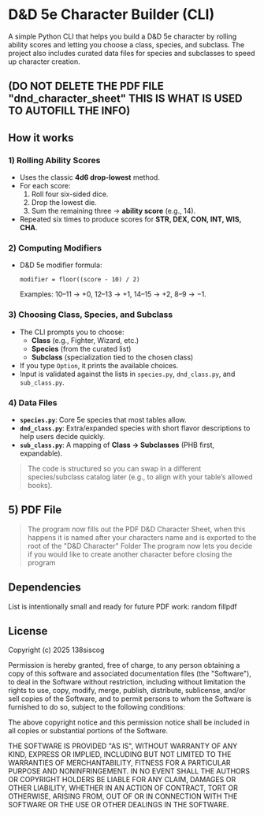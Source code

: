 # D&D 5e Character Builder (CLI)

A simple Python CLI that helps you build a D&D 5e character by rolling ability scores and letting you choose a class, species, and subclass. The project also includes curated data files for species and subclasses to speed up character creation.

## (DO NOT DELETE THE PDF FILE "dnd_character_sheet" THIS IS WHAT IS USED TO AUTOFILL THE INFO)

## How it works

### 1) Rolling Ability Scores
- Uses the classic **4d6 drop-lowest** method.
- For each score:
  1. Roll four six-sided dice.
  2. Drop the lowest die.
  3. Sum the remaining three → **ability score** (e.g., 14).
- Repeated six times to produce scores for **STR, DEX, CON, INT, WIS, CHA**.

### 2) Computing Modifiers
- D&D 5e modifier formula:
  ```
  modifier = floor((score - 10) / 2)
  ```
  Examples: 10–11 → +0, 12–13 → +1, 14–15 → +2, 8–9 → −1.

### 3) Choosing Class, Species, and Subclass
- The CLI prompts you to choose:
  - **Class** (e.g., Fighter, Wizard, etc.)
  - **Species** (from the curated list)
  - **Subclass** (specialization tied to the chosen class)
- If you type `Option`, it prints the available choices.  
- Input is validated against the lists in `species.py`, `dnd_class.py`, and `sub_class.py`.

### 4) Data Files
- **`species.py`**: Core 5e species that most tables allow.
- **`dnd_class.py`**: Extra/expanded species with short flavor descriptions to help users decide quickly.
- **`sub_class.py`**: A mapping of **Class → Subclasses** (PHB first, expandable).

> The code is structured so you can swap in a different species/subclass catalog later (e.g., to align with your table’s allowed books).

## 5) PDF File

> The program now fills out the PDF D&D Character Sheet, when this happens it is named after your characters name and is exported to the root of the "D&D Character" Folder
> The program now lets you decide if you would like to create another character before closing the program

## Dependencies

List is intentionally small and ready for future PDF work:
random
fillpdf

## License

Copyright (c) 2025 138siscog

Permission is hereby granted, free of charge, to any person obtaining a copy
of this software and associated documentation files (the "Software"), to deal
in the Software without restriction, including without limitation the rights
to use, copy, modify, merge, publish, distribute, sublicense, and/or sell
copies of the Software, and to permit persons to whom the Software is
furnished to do so, subject to the following conditions:

The above copyright notice and this permission notice shall be included in all
copies or substantial portions of the Software.

THE SOFTWARE IS PROVIDED "AS IS", WITHOUT WARRANTY OF ANY KIND, EXPRESS OR
IMPLIED, INCLUDING BUT NOT LIMITED TO THE WARRANTIES OF MERCHANTABILITY,
FITNESS FOR A PARTICULAR PURPOSE AND NONINFRINGEMENT. IN NO EVENT SHALL THE
AUTHORS OR COPYRIGHT HOLDERS BE LIABLE FOR ANY CLAIM, DAMAGES OR OTHER
LIABILITY, WHETHER IN AN ACTION OF CONTRACT, TORT OR OTHERWISE, ARISING FROM,
OUT OF OR IN CONNECTION WITH THE SOFTWARE OR THE USE OR OTHER DEALINGS IN THE
SOFTWARE.
